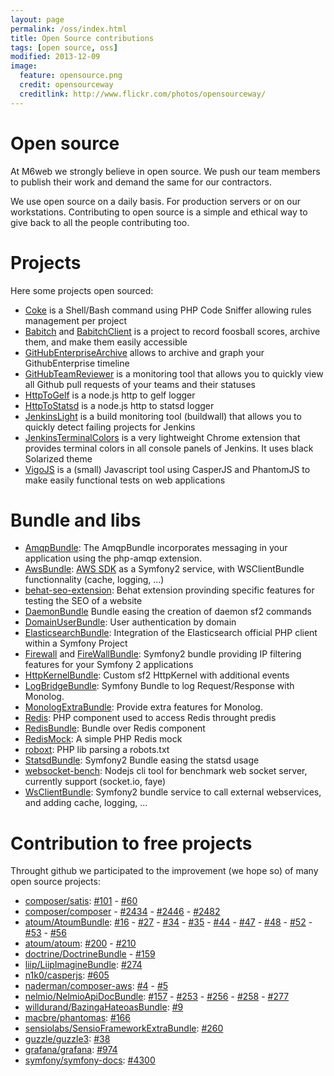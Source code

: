 ```yaml
---
layout: page
permalink: /oss/index.html
title: Open Source contributions
tags: [open source, oss]
modified: 2013-12-09
image:
  feature: opensource.png
  credit: opensourceway
  creditlink: http://www.flickr.com/photos/opensourceway/
---
```


# Open source

At M6web we strongly believe in open source. We push our team members to publish their work and demand the same for our contractors.

We use open source on a daily basis. For production servers or on our workstations. Contributing to open source is a simple and ethical way to give back to all the people contributing too.

# Projects

Here some projects open sourced:

* [Coke](https://github.com/M6Web/Coke) is a Shell/Bash command using PHP Code Sniffer allowing rules management per project
* [Babitch](https://github.com/M6Web/Babitch) and [BabitchClient](https://github.com/M6Web/BabitchClient) is a project to record foosball scores, archive them, and make them easily accessible
* [GitHubEnterpriseArchive](https://github.com/M6Web/GitHubEnterpriseArchive) allows to archive and graph your GithubEnterprise timeline
* [GitHubTeamReviewer](https://github.com/M6Web/GitHubTeamReviewer) is a monitoring tool that allows you to quickly view all Github pull requests of your teams and their statuses
* [HttpToGelf](https://github.com/M6Web/HttpToGelf) is a node.js http to gelf logger 
* [HttpToStatsd](https://github.com/M6Web/HttpToStatsd) is a node.js http to statsd logger
* [JenkinsLight](https://github.com/M6Web/JenkinsLight) is a build monitoring tool (buildwall) that allows you to quickly detect failing projects for Jenkins
* [JenkinsTerminalColors](https://github.com/M6Web/JenkinsTerminalColors) is a very lightweight Chrome extension that provides terminal colors in all console panels of Jenkins. It uses black Solarized theme
* [VigoJS](https://github.com/M6Web/VigoJS) is a (small) Javascript tool using CasperJS and PhantomJS to make easily functional tests on web applications

# Bundle and libs
    
* [AmqpBundle](https://github.com/M6Web/AmqpBundle): The AmqpBundle incorporates messaging in your application using the php-amqp extension.
* [AwsBundle](https://github.com/M6Web/AwsBundle): [AWS SDK](http://aws.amazon.com/sdkforphp/) as a Symfony2 service, with WSClientBundle functionnality (cache, logging, ...)
* [behat-seo-extension](https://github.com/M6Web/behat-seo-extension): Behat extension provinding specific features for testing the SEO of a website
* [DaemonBundle](https://github.com/M6Web/DaemonBundle) Bundle easing the creation of daemon sf2 commands
* [DomainUserBundle](https://github.com/M6Web/DomainUserBundle): User authentication by domain
* [ElasticsearchBundle](https://github.com/M6Web/ElasticsearchBundle): Integration of the Elasticsearch official PHP client within a Symfony Project
* [Firewall](https://github.com/M6Web/Firewall) and [FireWallBundle](https://github.com/M6Web/FirewallBundle): Symfony2 bundle providing IP filtering features for your Symfony 2 applications
* [HttpKernelBundle](https://github.com/M6Web/HttpKernelBundle): Custom sf2 HttpKernel with additional events
* [LogBridgeBundle](https://github.com/M6Web/LogBridgeBundle): Symfony Bundle to log Request/Response with Monolog.
* [MonologExtraBundle](https://github.com/M6Web/MonologExtraBundle): Provide extra features for Monolog.
* [Redis](https://github.com/M6Web/Redis): PHP component used to access Redis throught predis
* [RedisBundle](https://github.com/M6Web/RedisBundle): Bundle over Redis component
* [RedisMock](https://github.com/M6Web/RedisMock): A simple PHP Redis mock
* [roboxt](https://github.com/M6Web/roboxt): PHP lib parsing a robots.txt
* [StatsdBundle](https://github.com/M6Web/StatsdBundle): Symfony2 Bundle easing the statsd usage
* [websocket-bench](https://github.com/M6Web/websocket-bench): Nodejs cli tool for benchmark web socket server, currently support (socket.io, faye)
* [WsClientBundle](https://github.com/M6Web/WsClientBundle): Symfony2 bundle service to call external webservices, and adding cache, logging, ...

# Contribution to free projects


Throught github we participated to the improvement (we hope so) of many open source projects:

* [composer/satis](https://github.com/composer/satis): [#101](https://github.com/composer/satis/pull/101) - [#60](https://github.com/composer/satis/pull/60)
* [composer/composer](https://github.com/composer/composer) - [#2434](https://github.com/composer/composer/pull/2434) - [#2446](https://github.com/composer/composer/pull/2446) - [#2482](https://github.com/composer/composer/pull/2482)
* [atoum/AtoumBundle](https://github.com/atoum/AtoumBundle): [#16](https://github.com/atoum/AtoumBundle/pull/16) - [#27](https://github.com/atoum/AtoumBundle/pull/27) - [#34](https://github.com/atoum/AtoumBundle/pull/34) - [#35](https://github.com/atoum/AtoumBundle/pull/35) - [#44](https://github.com/atoum/AtoumBundle/pull/44) - [#47](https://github.com/atoum/AtoumBundle/pull/47) - [#48](https://github.com/atoum/AtoumBundle/pull/48) - [#52](https://github.com/atoum/AtoumBundle/pull/52) - [#53](https://github.com/atoum/AtoumBundle/pull/53) - [#56](https://github.com/atoum/AtoumBundle/pull/56)
* [atoum/atoum](https://github.com/atoum/atoum): [#200](https://github.com/atoum/atoum/pull/200) - [#210](https://github.com/atoum/atoum/pull/210)
* [doctrine/DoctrineBundle](https://github.com/doctrine/DoctrineBundle) - [#159](https://github.com/doctrine/DoctrineBundle/pull/159)
* [liip/LiipImagineBundle](https://github.com/liip/LiipImagineBundle): [#274](https://github.com/liip/LiipImagineBundle/pull/274)
* [n1k0/casperjs](https://github.com/n1k0/casperjs): [#605](https://github.com/n1k0/casperjs/pull/605)
* [naderman/composer-aws](https://github.com/naderman/composer-aws/): [#4](https://github.com/naderman/composer-aws/pull/4) - [#5](https://github.com/naderman/composer-aws/pull/5)
* [nelmio/NelmioApiDocBundle](https://github.com/nelmio/NelmioApiDocBundle): [#157](https://github.com/nelmio/NelmioApiDocBundle/pull/157) -  [#253](https://github.com/nelmio/NelmioApiDocBundle/pull/253) -
[#256](https://github.com/nelmio/NelmioApiDocBundle/pull/256) -  [#258](https://github.com/nelmio/NelmioApiDocBundle/pull/258) - [#277](https://github.com/nelmio/NelmioApiDocBundle/pull/277)
* [willdurand/BazingaHateoasBundle](https://github.com/willdurand/BazingaHateoasBundle): [#9](https://github.com/willdurand/BazingaHateoasBundle/pull/9)
* [macbre/phantomas](https://github.com/macbre/phantomas): [#166](https://github.com/macbre/phantomas/pull/166)
* [sensiolabs/SensioFrameworkExtraBundle](https://github.com/sensiolabs/SensioFrameworkExtraBundle): [#260](https://github.com/sensiolabs/SensioFrameworkExtraBundle/pull/260)
* [guzzle/guzzle3](https://github.com/guzzle/guzzle3): [#38](https://github.com/guzzle/guzzle3/pull/38)
* [grafana/grafana](https://github.com/grafana/grafana): [#974](https://github.com/grafana/grafana/pull/974)
* [symfony/symfony-docs](https://github.com/symfony/symfony-docs): [#4300](https://github.com/symfony/symfony-docs/pull/4300)
